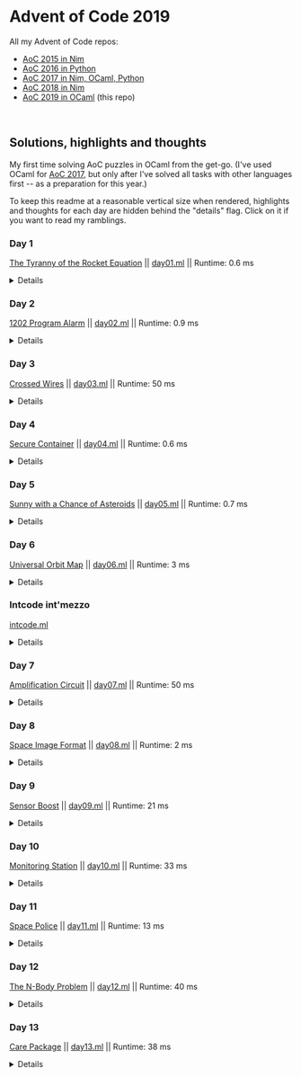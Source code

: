 # Advent of Code 2019

All my Advent of Code repos:

* [AoC 2015 in Nim](https://github.com/narimiran/advent_of_code_2015)
* [AoC 2016 in Python](https://github.com/narimiran/advent_of_code_2016)
* [AoC 2017 in Nim, OCaml, Python](https://github.com/narimiran/AdventOfCode2017)
* [AoC 2018 in Nim](https://github.com/narimiran/AdventOfCode2018)
* [AoC 2019 in OCaml](https://github.com/narimiran/AdventOfCode2019) (this repo)


&nbsp;


## Solutions, highlights and thoughts

My first time solving AoC puzzles in OCaml from the get-go.
(I've used OCaml for [AoC 2017](https://github.com/narimiran/AdventOfCode2017),
but only after I've solved all tasks with other languages first -- as a preparation for this year.)

To keep this readme at a reasonable vertical size when rendered,
highlights and thoughts for each day are hidden behind the "details" flag.
Click on it if you want to read my ramblings.


### Day 1

[The Tyranny of the Rocket Equation](http://adventofcode.com/2019/day/1) || [day01.ml](ocaml/day01.ml) || Runtime: 0.6 ms

<details>

We have two slightly different functions (`f`) for each part, so counting the total boils down to:
```ocaml
List.fold_left (fun acc x -> acc + f x) 0
```

</details>



### Day 2

[1202 Program Alarm](http://adventofcode.com/2019/day/2) || [day02.ml](ocaml/day02.ml) || Runtime: 0.9 ms

<details>

Our inputs are such that there is no need to iterate through all possible `verb`s,
we can always leave `verb` at zero and later on calculate it from the difference between the desired and given output.
```ocaml
let result = intcode |> set_up [(1, noun)] |> run in
let verb = output - result in
if verb < 100 then
  100 * noun + verb
```

</details>



### Day 3

[Crossed Wires](http://adventofcode.com/2019/day/3) || [day03.ml](ocaml/day03.ml) || Runtime: 50 ms

<details>

Initial idea was to create a `Map` for every wire and then to find intersections via `Map.merge`:
```ocaml
let path_a = follow wire_a
let path_b = follow wire_b

let intersections = find_intersections path_a path_b

let () =
  intersections |> find closest;
  intersections |> find shortest
```
Although elegant, it was very inefficient. (Runtime around 180 ms)

Current solution treats wires differently:
The first wire is used to populate a `Hashtbl` with all visited points as keys and the number of steps taken as values.
The second wire is used only to check for intersections.
This gives 3.5x performance boost.
```ocaml
let () =
  wire_a |> visit_all_points;
  wire_b |> find_intersections;

  intersections |> find closest;
  intersections |> find shortest
```

</details>



### Day 4

[Secure Container](http://adventofcode.com/2019/day/4) || [day04.ml](ocaml/day04.ml) || Runtime: 0.6 ms

<details>

The initial solution iterated through the whole range between `low` and `high`,
converting each number to `String` or `OSeq` (I've tried both versions):
```ocaml
let solve ~part =
  let f = if part = 1 then ( >= ) else ( = ) in
  let res = ref 0 in
  for i = low to high do
    let sq = String.to_seq (string_of_int i) in
    if not_decr sq then
      let groups = sq |> OSeq.group ~eq:Char.equal in
      if OSeq.exists (fun g -> f (OSeq.length g) 2) groups then incr res
  done;
  !res
```
This had 1.3 **b**illion instructions and its runtime was around 130 ms.

Current solution is much uglier: it has six for-loops to iterate on each digit,
where lower bound for each digit is dependant on the digit before it.
Also, we iterate over potential candidates only once, and test for both parts:
```ocaml
let digit_groups = [ a; b; c; d; e; f ] |> group_lengths in
if digit_groups |> has_multiples then incr part_1;
if digit_groups |> has_duplicates then incr part_2
```
where `group_lengths` is a specialised and optimized version of `CCList.group_succ`
just for this task:
No unnecessary creations of lists of groups and `List.rev`,
we're interested only in number of members of each group of the same digit:
```ocaml
let group_lengths l =
  let rec aux acc cur amnt l =
    match cur, l with
    | _, [] -> amnt :: acc
    | y, x :: tl when Int.equal x y -> aux acc x (amnt+1) tl
    | _, x :: tl -> aux (amnt :: acc) x 1 tl
  in
  aux [] 0 0 l
```

The result of changing the algorithm and applying these micro-optimisations?
900k instructions (1500 times less than original!) and its runtime is 0.6 ms.
If it is ugly but it works... :)

Bonus: the main function looks like `>>=`.

</details>



### Day 5

[Sunny with a Chance of Asteroids](http://adventofcode.com/2019/day/5) || [day05.ml](ocaml/day05.ml) || Runtime: 0.7 ms

<details>

Below are the notes from the original version of `day05.ml`, together with the bug that
had bit me later on Day 9 (`let dest = a.(ip+3)`).
After Day 9 was released, the common logic from days 2, 5, 7 and 9 was extracted to
`intcode` module, and the solutions for those days were vastly simplified.
(See ["Intcode int'mezzo"](#intcode-intmezzo) below for more details.)

----

After you finally manage to read and understand what the instructions want from you,
the task becomes quite straight-forward.
Not counting the warm-up task on Day 1, I would say this was the easiest one so far:
Take Day 2, add new opcodes, change some details, and you're done.

Our "intcode computer" is starting to evolve and soon enough (but not yet)
these things should be probably put in a separate module which will be used by multiple tasks.

The initial solution had 8 separate branches for 8 separate opcodes.
Simple and straightforward, but lots of unnecessary duplication:
I've noticed that I can group together opcodes 1&2, 5&6, and 7&8 —
the only difference between them was the function/operation involved,
so the logical thing to do was to define custom operator for each group:
```ocaml
let ( +|* ) = if op = 1 then ( + ) else ( * ) in
a.(dest) <- n +|* v

let ( <>|= ) = if op = 5 then ( <> ) else ( = ) in
if n <>|= 0 then v else ip+3

let ( <|= ) = if op = 7 then ( < ) else ( = ) in
a.(dest) <- if n <|= v then 1 else 0
```

Operation deduplication half way done.
Groups 1&2 and 7&8 still had a lot of things in common
(they both read two parameters, have the same destination location (`ip+3`), do the same jump (`ip+4`))
so in the end they were put in the same branch to cut duplicated stuff some more:
```ocaml
let noun = read_param 1 in
match a.(ip) mod 100 with
| 1 | 2 | 7 | 8 as op ->
  let verb = read_param 2 in
  let dest = a.(ip+3) in
  a.(dest) <-
    (match op with
     | 1 -> noun + verb
     | 2 -> noun * verb
     | 7 -> CCBool.to_int (noun < verb)
     | 8 -> CCBool.to_int (noun = verb)
     | _ -> failwith "ocaml, you silly");
  ip+4
```

Yes I've removed some of the custom operators defined above, so some duplication is reintroduced.
I find it more readable this way.

</details>



### Day 6

[Universal Orbit Map](http://adventofcode.com/2019/day/6) || [day06.ml](ocaml/day06.ml) || Runtime: 3 ms

<details>

Ungh! Quest for my future self:
can you understand all the functions your previous self has written here?

We go through the input and create two `Map`s, one (used for the first part of the task)
containing `parent -> children` relationships (called `p2c`),
and the other containing `kid -> parent` relationships (called `k2p`) for the second part.

Part 1 is the recursive traversal through `"COM"`'s children, their children,
their children's children, ... counting the total distance to `"COM"`:
```ocaml
let rec traverse n key =
  match children with
  | [] -> n
  | _ ->
    let children_distances = List.map (traverse (n+1)) children in
    n + List.fold_left (+) 0 children_distances
```

The second part first builds the list of all ancestors for `"YOU"` and `"SAN"`:
```ocaml
let rec traverse relations acc = function
  | "COM" -> acc
  | kid ->
    let parent = relations |> RelationMap.find kid in
    traverse relations (parent::acc) parent
```

Both of those lists start with `"COM"` and all the common ancestors for both `"YOU"` and `"SAN"`.
We need to remove those, and what remains is the answer for the second part:
```ocaml
let rec calc_orbital_transfers you san =
  match you, san with
  | x::xs, y::ys when x = y -> calc_orbital_transfers xs ys
  | _, _ -> List.length you + List.length san
```

</details>



### Intcode int'mezzo

[intcode.ml](ocaml/lib/intcode.ml)

<details>

From Day 5 notes:

> Our "intcode computer" is starting to evolve and soon enough (but not yet)
> these things should be probably put in a separate module which will be used
> by multiple tasks.

The refactoring time has come.

When Day 7 was released, I wasn't at home so I couldn't solve it at that time.
I've read the task and realised that my current implementation from Day 5 won't fit for it,
I would need to refactor it so the state between runs remains preserved.

In the mean time, Day 9 was released, and with it our "intcode computer" implementation
is complete.
A perfect time to extract all the useful functions in a separate module.

Our computer can be in three states:
1. running - executing instructions until one of two things happen:
2. waiting - computer's input queue is empty and it can't continue until it receives an input
3. halted - computer has reached intcode 99

The computer is now represented as a `record`:
```ocaml
type state = Running | Waiting | Halted

type computer = {
  ram : int array;
  ip : int;
  rp : int;
  state : state;
  in_queue : int Queue.t;
  out_queue : int Queue.t;
}
```
where `ip` and `rp` are instruction and relative pointers, respectively, and
`in_queue` and `out_queue` are FIFO queues.

Computer initialization supports specifying arbitrary RAM size (with the 4096 as the default).
```ocaml
let initialize_computer ?(ram_size=4096) instructions =
  let ram = initialize_memory ram_size instructions in
  let in_queue = Queue.create () in
  let out_queue = Queue.create () in
  { ram; ip = 0; rp = 0; state = Running; in_queue; out_queue }
```

We can write to `in_queue` and read from `out_queue`, either the next output value
(days 7, 9, 11) or the last value in the queue (Day 5).
```ocaml
let receive value comp =
  Queue.add value comp.in_queue;
  comp

let get_next_output comp =
  Queue.take comp.out_queue

let get_last_output comp =
  comp.out_queue
  |> Queue.to_seq
  |> OSeq.reduce (fun _ v -> v)
```

When the computer has stopped (either waiting or halted), the whole state is
returned as different tasks need different values from it.
```ocaml
let run_until_halt comp =
  let rec run comp =
    match comp.state with
    | Halted | Waiting -> comp
    | Running -> comp |> execute_opcode |> run
  in
  { comp with state = Running } |> run
```

</details>



### Day 7

[Amplification Circuit](http://adventofcode.com/2019/day/7) || [day07.ml](ocaml/day07.ml) || Runtime: 50 ms

<details>

Now that [my intcode module](ocaml/lib/intcode.ml) is complete, the main problem
of this task becomes how to repeatedly loop through the amplifiers until one
of them halts.

[`CCList.fold_map`](https://c-cube.github.io/ocaml-containers/dev/containers/CCList/index.html#val-fold_map)
proved to be very useful for this:
It takes an accumulator (just like the regular `fold_left`), which in our case is
the output of the previous computer/amplifier; and it returns a tuple containing
both the accumulator and the modified list (like `map`), which are our computers/amplifiers
after they had run this time.
We need both of those outputs.

Using that function, we can recursively run all of our computers until one of them halted:
```ocaml
let rec get_output (score, computers) =
  if some_halted computers then score
  else
    computers
    |> CCList.fold_map
      (fun last_output comp ->
         let comp' =
           comp
           |> Intcode.receive last_output
           |> Intcode.run_until_halt in
         comp'.output, comp')
      score
    |> get_output
```

With that in place, finding the solution for both parts is just a matter of running
all the permutations of phase settings, and finding the maximal output:
```ocaml
let solve =
  permutations
  %> List.fold_left
    (fun acc perm ->
       let computers = create_computers perm in
       (0, computers) |> get_output |> max acc)
    0
```

</details>



### Day 8

[Space Image Format](http://adventofcode.com/2019/day/8) || [day08.ml](ocaml/day08.ml) || Runtime: 2 ms

<details>

This is an easy one after Day 7, which was the hardest one so far for me.

The first part is boring:
We count the number of each digit per layer, and find the layer with the fewest zeros.

The second part is more interesting.
For each pixel, we recursively try to find its color, starting from the top-most
layer and until we reach a layer with a non-transparent pixel.
Not a very efficient way of doing things (we repeatedly go through the list of layers,
and then for each layer we go to `nth` pixel), but it wins for its simplicity:
```ocaml
let rec pixel_color layers pixel =
  match layers with
  | [] -> failwith "pixel is transparent"
  | layer :: below ->
    (match List.nth layer pixel with
     | '0' -> ' '
     | '1' -> '#'
     | '2' -> pixel_color below pixel
     | _ -> failwith "invalid input")
```

</details>



### Day 9

[Sensor Boost](http://adventofcode.com/2019/day/9) || [day09.ml](ocaml/day09.ml) || Runtime: 21 ms

<details>

This task has brought a relative pointer (`rp`) and a new mode (`2`):
```ocaml
  match mode with
  | 0 -> param_val
  | 1 -> ip + param
  | 2 -> rp + param_val
```

With that in place, the [intcode computer](ocaml/lib/intcode.ml) is now complete.

This felt even easier than Day 5.

</details>



### Day 10

[Monitoring Station](http://adventofcode.com/2019/day/10) || [day10.ml](ocaml/day10.ml) || Runtime: 33 ms

<details>

At first I didn't even bother to solve this one because all I could think of
was some lousy `O(n^2)` algorithm, and "Surely, that can't be it, I need
something more clever than that!".
As it turns out, there's no need to be more clever than that
(and don't call me Shirley!).

Initially I solved the first part without `atan2` because I was afraid of
floating point errors:
```ocaml
let slope (x1, y1) (x2, y2) =
  let dx = x2 - x1 in
  let dy = y2 - y1 in
  let d = gcd dx dy |> abs in
  let dx' = dx / d in
  let dy' = dy / d in
  (dx', dy')
```

Later on, for the second part, I decided to use `atan2` to keep things simple,
so I refactored everything to use it.

The first thing to notice in the task is that we are *not* in the usual
right-hand Cartesian coordinate system (where y-axis is counter-clockwise
from the x-axis), but in the left-hand one (y-axis points downwards).
Or to put it differently, instead of the usual `x-y` coordinate system,
we are in the rotated-clockwise `y-x` (right-hand!) coordinate system.

This means we can still have the meaningful results of `atan2` by providing
its arguments in reverse (`atan2 x y` instead of the usual `atan2 y x`).

To find the 200th asteroid in the clockwise direction starting from pointing
upwards, we need to sort the angles from the largest to smallest:
```ocaml
let angle_cmp (phi1, _) (phi2, _) = - Float.compare phi1 phi2
```

Fortunately, `Float.compare` correctly deals with any floating point inaccuracies,
so we're able to filter out all asteroids with the same relative angle to
our monitoring station:
```ocaml
asterioids
|> relative_locations station
|> OSeq.sort_uniq ~cmp:angle_cmp
|> OSeq.nth 199
```

</details>



### Day 11

[Space Police](http://adventofcode.com/2019/day/11) || [day11.ml](ocaml/day11.ml) || Runtime: 13 ms

<details>

We are once again in left-hand Cartesian coordinate system with y-axis pointing downwards,
and we must take that into an account when making turns.

A direction is defined as `(x, y)` tuple with possible values `(1, 0)` (right),
`(-1, 0)` (left), `(0, 1)` (down!), and `(0, -1)` (up!).
To make a turn we use the following function:
```ocaml
let rotate (x, y) = function
  | Left -> (y, -x)
  | Right -> (-y, x)
```

Painting the hull is a matter of recursively following the rules of the task,
until the computer halts:

1. read input from the current position
1. run computer until it can't run no more (`Waiting` state)
1. read the two outputs (`color` and `turn`, respectively)
1. paint the current position
1. change direction
1. move to the next position

```ocaml
let input = panels |> PanelMap.get_or ~default:0 pos in
let comp' =
  comp
  |> Intcode.receive input
  |> Intcode.run_until_halt in
let color = comp' |> Intcode.get_next_output in
let turn = comp' |> Intcode.get_next_output |> Turn.of_int in
let panels' = panels |> PanelMap.add pos color in
let dir' = turn |> Turn.rotate dir in
let pos' = Coord.(pos + dir') in
paint panels' pos' dir' comp'
```

</details>



### Day 12

[The N-Body Problem](http://adventofcode.com/2019/day/12) || [day12.ml](ocaml/day12.ml) || Runtime: 40 ms

<details>

The famous n-body problem! Woohoo!

When I saw the input, I immediately remembered a
[similar task ("Particle Swarm") from AoC 2017](https://adventofcode.com/2017/day/20).
Not because I have a really good memory (I don't), but because I've solved AoC 2017 just
one month ago, as a preparation for this year.

So let's reuse some data-types from
[that solution](https://github.com/narimiran/AdventOfCode2017/blob/master/ocaml/day20.ml),
it might be an overkill but who knows, it may be useful for the second part:
```ocaml
type coord = { x : int; y : int; z : int }
type moon = { p : coord; v : coord }
```

There is also no need for regex, `sscanf` does the job very well for these kinds
of inputs:
```ocaml
let zeros = { x = 0; y = 0; z = 0 }

let create_moon x y z = {
  p = { x; y; z };
  v = zeros;
}

let parse_line line =
  Scanf.sscanf
    line
    "<x=%d, y=%d, z=%d>"
    create_moon
```

Following the instructions on how to first calculate and then apply the gravity
to velocity, followed by applying velocity to positions, the first part is just
running the simulation with 1000 time steps, and calculating the total energy
of the system:
```ocaml
let time_step moons =
  moons
  |> List.map (apply_gravity moons)
  |> List.map apply_velocity

let part_1 =
  let open CCFun in
  simulate 1000
  %> List.map total_energy
  %> List.fold_left (+) 0
```

And then... the second part appears.
The first thing to do is just to ignore the instructions, which say
*"the universe might last for a very long time before repeating"*.

After a while, a change of mind.
Ok, we might want to listen to the instructions after all :)

A thought comes to my mind:
There are multiple bodies which behave periodically, but each (probably) has
its own period.
We need to break this problem down into smaller ones, calculate the periods
for each smaller problem and then find the least common multiple.

The question remains: what are the smaller problems here?
I had several wrong guesses before it dawned on me: the directions
are independent of each other.

That discovery is the best part of the solution for part 2.
The code is quite ugly and I won't be posting it here.

There are several parts where you can potentially make your code faster.
- The first thing to notice is that you don't have to save every configuration,
  the system will return at its original configuration.
- The second thing that speeds things up is that you can only look for the time
  where the velocities for each moon will return to its original values (zeros).
  This happens twice per period (the initial state, and then the "farthest" state),
  so we can find when this happens and then multiply the result by 2.

</details>



### Day 13

[Care Package](http://adventofcode.com/2019/day/13) || [day13.ml](ocaml/day13.ml) || Runtime: 38 ms

<details>

Another odd day, another intcode task.

The first part is straight-forward.
Run the computer until it is halted, and then go through the outputs to count
how many times you encounter a `Block` tile.
This could have been done simply by counting number of `2`s seen, but that
felt like a magic number, so I created a `Tile` module, so that there is no
confusion about it:
```ocaml
module Tile = struct
  type t = Empty | Wall | Block | Paddle | Ball

  let of_int = function
    | 0 -> Empty
    | 1 -> Wall
    | 2 -> Block
    | 3 -> Paddle
    | 4 -> Ball
    | _ -> failwith "invalid tile"
end
```

The second part was very problematic for me because I didn't understand that we
need to read *all* the outputs every time we halt.
I first thought it was just three outputs each time, and it took me a lot of
time to figure that one out.
I would have appreciated a more detailed instructions for the second part.

Having a `Tile` module also makes finding a paddle and a ball more readable
and understandable than just having some "magic numbers" like 3 and 4:

```ocaml
let (x, y, t) = comp |> Intcode.get_next_3_outputs in
if (x, y) = (-1, 0) then score := t
else
  match Tile.of_int t with
  | Tile.Paddle -> paddle_pos := x
  | Tile.Ball -> ball_pos := x
  | _ -> ()
```

</details>
